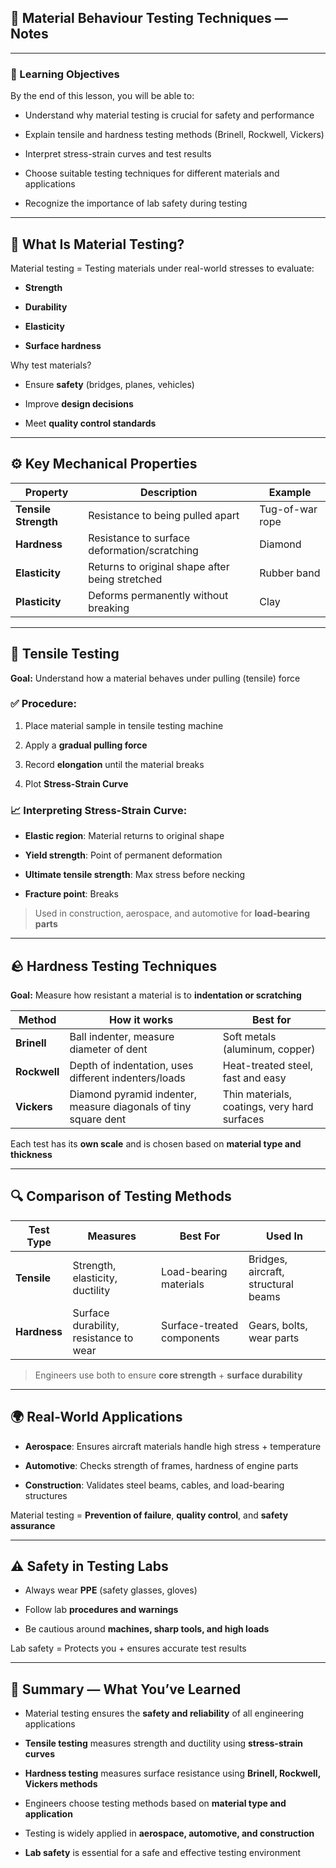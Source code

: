 ## 🔬 Material Behaviour Testing Techniques — Notes

---

### 🎯 Learning Objectives

By the end of this lesson, you will be able to:

- Understand why material testing is crucial for safety and performance
    
- Explain tensile and hardness testing methods (Brinell, Rockwell, Vickers)
    
- Interpret stress-strain curves and test results
    
- Choose suitable testing techniques for different materials and applications
    
- Recognize the importance of lab safety during testing
    

---

## 🧪 What Is Material Testing?

Material testing = Testing materials under real-world stresses to evaluate:

- **Strength**
    
- **Durability**
    
- **Elasticity**
    
- **Surface hardness**
    

Why test materials?

- Ensure **safety** (bridges, planes, vehicles)
    
- Improve **design decisions**
    
- Meet **quality control standards**
    

---

## ⚙️ Key Mechanical Properties

|Property|Description|Example|
|---|---|---|
|**Tensile Strength**|Resistance to being pulled apart|Tug-of-war rope|
|**Hardness**|Resistance to surface deformation/scratching|Diamond|
|**Elasticity**|Returns to original shape after being stretched|Rubber band|
|**Plasticity**|Deforms permanently without breaking|Clay|

---

## 🧵 Tensile Testing

**Goal:** Understand how a material behaves under pulling (tensile) force

### ✅ Procedure:

1. Place material sample in tensile testing machine
    
2. Apply a **gradual pulling force**
    
3. Record **elongation** until the material breaks
    
4. Plot **Stress-Strain Curve**
    

### 📈 Interpreting Stress-Strain Curve:

- **Elastic region**: Material returns to original shape
    
- **Yield strength**: Point of permanent deformation
    
- **Ultimate tensile strength**: Max stress before necking
    
- **Fracture point**: Breaks
    

> Used in construction, aerospace, and automotive for **load-bearing parts**

---

## 🪨 Hardness Testing Techniques

**Goal:** Measure how resistant a material is to **indentation or scratching**

|Method|How it works|Best for|
|---|---|---|
|**Brinell**|Ball indenter, measure diameter of dent|Soft metals (aluminum, copper)|
|**Rockwell**|Depth of indentation, uses different indenters/loads|Heat-treated steel, fast and easy|
|**Vickers**|Diamond pyramid indenter, measure diagonals of tiny square dent|Thin materials, coatings, very hard surfaces|

Each test has its **own scale** and is chosen based on **material type and thickness**

---

## 🔍 Comparison of Testing Methods

|Test Type|Measures|Best For|Used In|
|---|---|---|---|
|**Tensile**|Strength, elasticity, ductility|Load-bearing materials|Bridges, aircraft, structural beams|
|**Hardness**|Surface durability, resistance to wear|Surface-treated components|Gears, bolts, wear parts|

> Engineers use both to ensure **core strength** + **surface durability**

---

## 🌍 Real-World Applications

- **Aerospace**: Ensures aircraft materials handle high stress + temperature
    
- **Automotive**: Checks strength of frames, hardness of engine parts
    
- **Construction**: Validates steel beams, cables, and load-bearing structures
    

Material testing = **Prevention of failure**, **quality control**, and **safety assurance**

---

## ⚠️ Safety in Testing Labs

- Always wear **PPE** (safety glasses, gloves)
    
- Follow lab **procedures and warnings**
    
- Be cautious around **machines, sharp tools, and high loads**
    

Lab safety = Protects you + ensures accurate test results

---

## 🧾 Summary — What You’ve Learned

- Material testing ensures the **safety and reliability** of all engineering applications
    
- **Tensile testing** measures strength and ductility using **stress-strain curves**
    
- **Hardness testing** measures surface resistance using **Brinell, Rockwell, Vickers methods**
    
- Engineers choose testing methods based on **material type and application**
    
- Testing is widely applied in **aerospace, automotive, and construction**
    
- **Lab safety** is essential for a safe and effective testing environment